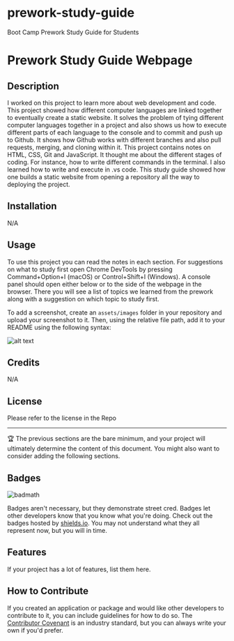 # prework-study-guide
Boot Camp Prework Study Guide for Students
# Prework Study Guide Webpage

## Description
 I worked on this project to learn more about web development and code.
 This project showed how different computer languages are linked together to eventually create a static website.
 It solves the problem of tying different computer languages together in a project and also shows us how to execute different parts of each language to the console and to commit and push up to Github. It shows how Github works with different branches and also pull requests, merging, and cloning within it. This project contains notes on HTML, CSS, Git and JavaScript.
 It thought me about the different stages of coding. For instance, how to write different commands in the terminal. I also learned how to write and execute in .vs code. This study guide showed how one builds a static website from opening a repository all the way to deploying the project.

## Installation

N/A

## Usage
To use this project you can read the notes in each section. 
For suggestions on what to study first open Chrome DevTools by pressing Command+Option+I (macOS) or Control+Shift+I (Windows). A console panel should open either below or to the side of the webpage in the browser. There you will see a list of topics we learned from the prework along with a suggestion on which topic to study first.


To add a screenshot, create an `assets/images` folder in your repository and upload your screenshot to it. Then, using the relative file path, add it to your README using the following syntax:

![alt text](assets/images/screenshot.png)

## Credits

N/A

## License
Please refer to the license in the Repo

---

🏆 The previous sections are the bare minimum, and your project will ultimately determine the content of this document. You might also want to consider adding the following sections.

## Badges

![badmath](https://img.shields.io/github/languages/top/nielsenjared/badmath)

Badges aren't necessary, but they demonstrate street cred. Badges let other developers know that you know what you're doing. Check out the badges hosted by [shields.io](https://shields.io/). You may not understand what they all represent now, but you will in time.

## Features

If your project has a lot of features, list them here.

## How to Contribute

If you created an application or package and would like other developers to contribute to it, you can include guidelines for how to do so. The [Contributor Covenant](https://www.contributor-covenant.org/) is an industry standard, but you can always write your own if you'd prefer.
